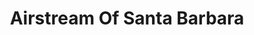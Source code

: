 ---
title: "Airstream Of Santa Barbara"
url: /buellton/airstream-of-santa-barbara/
shop: Autohaus
---